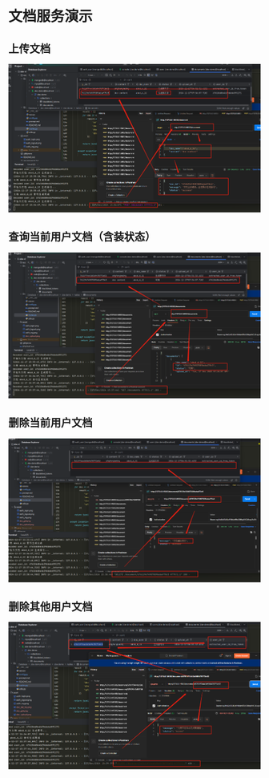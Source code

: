# 文档服务演示

## 上传文档
![doc_upload.png](./asset/doc_upload.png)

## 查询当前用户文档（含装状态）
![doc_get.png](./asset/doc_get.png)

## 删除当前用户文档
![doc_del_my.png](./asset/doc_del_my.png)

## 删除其他用户文档
![doc_del_other_user.png](./asset/doc_del_other_user.png)